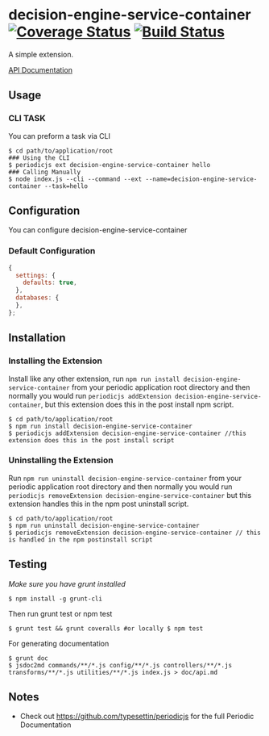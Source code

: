 # decision-engine-service-container [![Coverage Status](https://coveralls.io/repos/github/githubUserOrgName/decision-engine-service-container/badge.svg?branch=master)](https://coveralls.io/github/githubUserOrgName/decision-engine-service-container?branch=master) [![Build Status](https://travis-ci.org/githubUserOrgName/decision-engine-service-container.svg?branch=master)](https://travis-ci.org/githubUserOrgName/decision-engine-service-container)

  A simple extension.

  [API Documentation](https://github.com/githubUserOrgName/decision-engine-service-container/blob/master/doc/api.md)

  ## Usage

  ### CLI TASK

  You can preform a task via CLI
  ```
  $ cd path/to/application/root
  ### Using the CLI
  $ periodicjs ext decision-engine-service-container hello  
  ### Calling Manually
  $ node index.js --cli --command --ext --name=decision-engine-service-container --task=hello 
  ```

  ## Configuration

  You can configure decision-engine-service-container

  ### Default Configuration
  ```javascript
  {
    settings: {
      defaults: true,
    },
    databases: {
    },
  };
  ```


  ## Installation

  ### Installing the Extension

  Install like any other extension, run `npm run install decision-engine-service-container` from your periodic application root directory and then normally you would run `periodicjs addExtension decision-engine-service-container`, but this extension does this in the post install npm script.
  ```
  $ cd path/to/application/root
  $ npm run install decision-engine-service-container
  $ periodicjs addExtension decision-engine-service-container //this extension does this in the post install script
  ```
  ### Uninstalling the Extension

  Run `npm run uninstall decision-engine-service-container` from your periodic application root directory and then normally you would run `periodicjs removeExtension decision-engine-service-container` but this extension handles this in the npm post uninstall script.
  ```
  $ cd path/to/application/root
  $ npm run uninstall decision-engine-service-container
  $ periodicjs removeExtension decision-engine-service-container // this is handled in the npm postinstall script
  ```


  ## Testing
  *Make sure you have grunt installed*
  ```
  $ npm install -g grunt-cli
  ```

  Then run grunt test or npm test
  ```
  $ grunt test && grunt coveralls #or locally $ npm test
  ```
  For generating documentation
  ```
  $ grunt doc
  $ jsdoc2md commands/**/*.js config/**/*.js controllers/**/*.js  transforms/**/*.js utilities/**/*.js index.js > doc/api.md
  ```
  ## Notes
  * Check out https://github.com/typesettin/periodicjs for the full Periodic Documentation